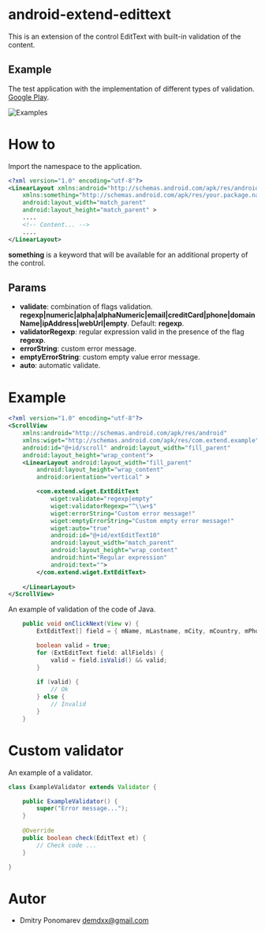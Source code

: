 android-extend-edittext
=======================

This is an extension of the control EditText with built-in validation of the content.

Example
-------

The test application with the implementation of different types of validation.
[Google Play](https://play.google.com/store/apps/details?id=com.extend.example).

![Examples](http://lh4.ggpht.com/zJ4KpsN1adE_adMkQ2-axJZKO8rOv9hRoMppPWAiHwmh0flJ_v3BqIMDhawf-sK7MMbX)

How to
======

Import the namespace to the application.

```xml
<?xml version="1.0" encoding="utf-8"?>
<LinearLayout xmlns:android="http://schemas.android.com/apk/res/android"
    xmlns:something="http://schemas.android.com/apk/res/your.package.name"
    android:layout_width="match_parent"
    android:layout_height="match_parent" >
    ....
    <!-- Content... -->
    ....
</LinearLayout>
```

**something** is a keyword that will be available for an additional property of the control.

Params
------

- **validate**: combination of flags validation. **regexp|numeric|alpha|alphaNumeric|email|creditCard|phone|domainName|ipAddress|webUrl|empty**. Default: **regexp**.
- **validatorRegexp**: regular expression valid in the presence of the flag **regexp**.
- **errorString**: custom error message.
- **emptyErrorString**: custom empty value error message.
- **auto**: automatic validate.

Example
=======

```xml
<?xml version="1.0" encoding="utf-8"?>
<ScrollView
    xmlns:android="http://schemas.android.com/apk/res/android"
    xmlns:wiget="http://schemas.android.com/apk/res/com.extend.example"
    android:id="@+id/scroll" android:layout_width="fill_parent"
    android:layout_height="wrap_content">
	<LinearLayout android:layout_width="fill_parent"
	    android:layout_height="wrap_content"
	    android:orientation="vertical" >

	    <com.extend.wiget.ExtEditText
	        wiget:validate="regexp|empty"
	        wiget:validatorRegexp="^\\w+$"
	        wiget:errorString="Custom error message!"
	        wiget:emptyErrorString="Custom empty error message!"
	        wiget:auto="true"
	        android:id="@+id/extEditText10"
	        android:layout_width="match_parent"
	        android:layout_height="wrap_content"
	        android:hint="Regular expression"
	        android:text="">
	    </com.extend.wiget.ExtEditText>
	
	</LinearLayout>
</ScrollView>
```

An example of validation of the code of Java.

```java
	public void onClickNext(View v) {
		ExtEditText[] field	= { mName, mLastname, mCity, mCountry, mPhone };

		boolean valid = true;
		for (ExtEditText field: allFields) {
			valid = field.isValid() && valid;
		}
		
		if (valid) {
			// Ok
		} else {
			// Invalid
		}
	}
```

Custom validator
================

An example of a validator.

```java
class ExampleValidator extends Validator {

	public ExampleValidator() {
		super("Error message...");
	}
	
	@Override
	public boolean check(EditText et) {
		// Check code ...
	}

}
```

Autor
=====

 * Dmitry Ponomarev <demdxx@gmail.com>



